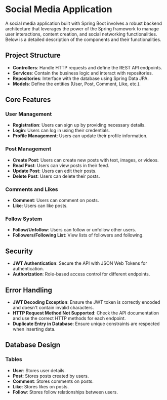 
# Social Media Application

A social media application built with Spring Boot involves a robust backend architecture that leverages the power of the Spring framework to manage user interactions, content creation, and social networking functionalities. Below is a detailed description of the components and their functionalities.

## Project Structure
- **Controllers**: Handle HTTP requests and define the REST API endpoints.
- **Services**: Contain the business logic and interact with repositories.
- **Repositories**: Interface with the database using Spring Data JPA.
- **Models**: Define the entities (User, Post, Comment, Like, etc.).

## Core Features
### User Management
- **Registration**: Users can sign up by providing necessary details.
- **Login**: Users can log in using their credentials.
- **Profile Management**: Users can update their profile information.

### Post Management
- **Create Post**: Users can create new posts with text, images, or videos.
- **Read Post**: Users can view posts in their feed.
- **Update Post**: Users can edit their posts.
- **Delete Post**: Users can delete their posts.

### Comments and Likes
- **Comment**: Users can comment on posts.
- **Like**: Users can like posts.

### Follow System
- **Follow/Unfollow**: Users can follow or unfollow other users.
- **Followers/Following List**: View lists of followers and following.

## Security
- **JWT Authentication**: Secure the API with JSON Web Tokens for authentication.
- **Authorization**: Role-based access control for different endpoints.

## Error Handling
- **JWT Decoding Exception**: Ensure the JWT token is correctly encoded and doesn't contain invalid characters.
- **HTTP Request Method Not Supported**: Check the API documentation and use the correct HTTP methods for each endpoint.
- **Duplicate Entry in Database**: Ensure unique constraints are respected when inserting data.

## Database Design
### Tables
- **User**: Stores user details.
- **Post**: Stores posts created by users.
- **Comment**: Stores comments on posts.
- **Like**: Stores likes on posts.
- **Follow**: Stores follow relationships between users.
